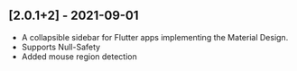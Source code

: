 ## [2.0.1+2] - 2021-09-01

* A collapsible sidebar for Flutter apps implementing the Material Design.
* Supports Null-Safety
* Added mouse region detection
